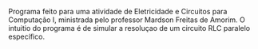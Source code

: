 Programa feito para uma atividade de Eletricidade e Circuitos para Computação I, ministrada pelo professor Mardson Freitas de Amorim. O intuitio do programa é de simular a resoluçao de um circuito RLC paralelo específico.
